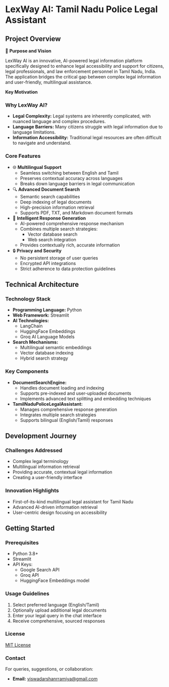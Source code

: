 # LexWay AI: Tamil Nadu Police Legal Assistant

## Project Overview

🎯 **Purpose and Vision**

LexWay AI is an innovative, AI-powered legal information platform specifically designed to enhance legal accessibility and support for citizens, legal professionals, and law enforcement personnel in Tamil Nadu, India. The application bridges the critical gap between complex legal information and user-friendly, multilingual assistance.

**Key Motivation**

### Why LexWay AI?

* **Legal Complexity:** Legal systems are inherently complicated, with nuanced language and complex procedures.
* **Language Barriers:** Many citizens struggle with legal information due to language limitations.
* **Information Accessibility:** Traditional legal resources are often difficult to navigate and understand.

### Core Features

* 🌐 **Multilingual Support**
    * Seamless switching between English and Tamil
    * Preserves contextual accuracy across languages
    * Breaks down language barriers in legal communication
* 🔍 **Advanced Document Search**
    * Semantic search capabilities
    * Deep indexing of legal documents
    * High-precision information retrieval
    * Supports PDF, TXT, and Markdown document formats
* 🧠 **Intelligent Response Generation**
    * AI-powered comprehensive response mechanism
    * Combines multiple search strategies:
        * Vector database search
        * Web search integration
    * Provides contextually rich, accurate information
* 🔒 **Privacy and Security**
    * No persistent storage of user queries
    * Encrypted API integrations
    * Strict adherence to data protection guidelines

## Technical Architecture

### Technology Stack

* **Programming Language:** Python
* **Web Framework:** Streamlit
* **AI Technologies:**
    * LangChain
    * HuggingFace Embeddings
    * Groq AI Language Models
* **Search Mechanisms:**
    * Multilingual semantic embeddings
    * Vector database indexing
    * Hybrid search strategy

### Key Components

* **DocumentSearchEngine:**
    * Handles document loading and indexing
    * Supports pre-indexed and user-uploaded documents
    * Implements advanced text splitting and embedding techniques
* **TamilNaduPoliceLegalAssistant:**
    * Manages comprehensive response generation
    * Integrates multiple search strategies
    * Supports bilingual (English/Tamil) responses

## Development Journey

### Challenges Addressed

* Complex legal terminology
* Multilingual information retrieval
* Providing accurate, contextual legal information
* Creating a user-friendly interface

### Innovation Highlights

* First-of-its-kind multilingual legal assistant for Tamil Nadu
* Advanced AI-driven information retrieval
* User-centric design focusing on accessibility

## Getting Started

### Prerequisites

* Python 3.8+
* Streamlit
* API Keys:
    * Google Search API
    * Groq API
    * HuggingFace Embeddings model

### Usage Guidelines

1.  Select preferred language (English/Tamil)
2.  Optionally upload additional legal documents
3.  Enter your legal query in the chat interface
4.  Receive comprehensive, sourced responses

### License

[MIT License]()

### Contact

For queries, suggestions, or collaboration:

* **Email:** viswadarshanrramiya@gmail.com
